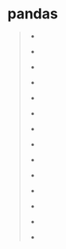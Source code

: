 # pandas
> -
>>
> -
>>
> -
>>
> -
>>
> -
>>
> -
>>
> -
>>
> -
>>
> -
>>
> -
>>
> -
>>
> -
>>
> -
>>
> -
>>
